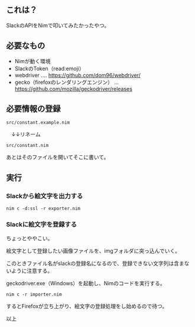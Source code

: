 ## これは？

SlackのAPIをNimで叩いてみたかったやつ。


## 必要なもの
- Nimが動く環境
- SlackのToken（read:emoji）
- webdriver .... https://github.com/dom96/webdriver/
- gecko（firefoxのレンダリングエンジン） ... https://github.com/mozilla/geckodriver/releases


## 必要情報の登録
`src/constant.example.nim`

　↓↓リネーム

`src/constant.nim`

あとはそのファイルを開いてそこに書いて。


## 実行

### Slackから絵文字を出力する

```
nim c -d:ssl -r exporter.nim
```

### Slackに絵文字を登録する

ちょっとややこい。

絵文字として登録したい画像ファイルを、imgフォルダに突っ込んでいく。

このときファイル名がslackの登録名になるので、登録できない文字列は含まないように注意する。

geckodriver.exe（Windows）を起動し、Nimのコードを実行する。

```
nim c -r importer.nim
```

するとFirefoxが立ち上がり、絵文字の登録処理をし始めるので待つ。

以上